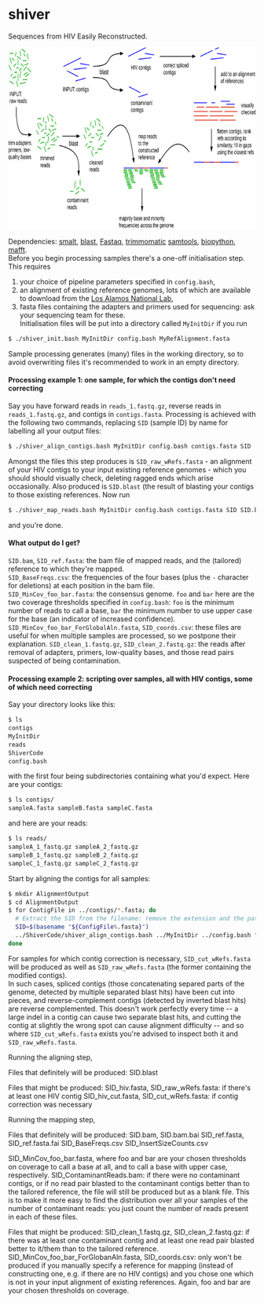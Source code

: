 # shiver
Sequences from HIV Easily Reconstructed.  

<p align="center"><img src="info/AssemblyPipelineDiagram_ForPaper.png" width=800" height="370"/></p>

Dependencies: [smalt](http://www.sanger.ac.uk/science/tools/smalt-0), [blast](https://blast.ncbi.nlm.nih.gov/Blast.cgi?PAGE_TYPE=BlastDocs&DOC_TYPE=Download), [Fastaq](https://github.com/sanger-pathogens/Fastaq), [trimmomatic](http://www.usadellab.org/cms/?page=trimmomatic) [samtools](http://www.htslib.org/), [biopython](http://biopython.org/wiki/Download), [mafft](http://mafft.cbrc.jp/alignment/software/).  
Before you begin processing samples there's a one-off initialisation step.
This requires  
1. your choice of pipeline parameters specified in `config.bash`,  
2. an alignment of existing reference genomes, lots of which are available to download from the [Los Alamos National Lab](http://www.hiv.lanl.gov/content/sequence/NEWALIGN/align.html),  
3. fasta files containing the adapters and primers used for sequencing: ask your sequencing team for these.  
Initialisation files will be put into a directory called `MyInitDir` if you run
```bash
$ ./shiver_init.bash MyInitDir config.bash MyRefAlignment.fasta
```
Sample processing generates (many) files in the working directory, so to avoid overwriting files it's recommended to work in an empty directory.

#### Processing example 1: one sample, for which the contigs don't need correcting
Say you have forward reads in `reads_1.fastq.gz`, reverse reads in `reads_1.fastq.gz`, and contigs in `contigs.fasta`. Processing is achieved with the following two commands, replacing `SID` (sample ID) by name for labelling all your output files:
```bash
$ ./shiver_align_contigs.bash MyInitDir config.bash contigs.fasta SID
```
Amongst the files this step produces is `SID_raw_wRefs.fasta` - an alignment of your HIV contigs to your input existing reference genomes - which you should should visually check, deleting ragged ends which arise occasionally.
Also produced is `SID.blast` (the result of blasting your contigs to those existing references.
Now run
```bash
$ ./shiver_map_reads.bash MyInitDir config.bash contigs.fasta SID SID.blast SID_raw_wRefs.fasta reads_1.fastq.gz reads_2.fastq.gz
```
and you're done.

#### What output do I get?

`SID.bam`, `SID_ref.fasta`: the bam file of mapped reads, and the (tailored) reference to which they're mapped.  
`SID_BaseFreqs.csv`: the frequencies of the four bases (plus the `-` character for deletions) at each position in the bam file.  
`SID_MinCov_foo_bar.fasta`: the consensus genome. `foo` and `bar` here are the two coverage thresholds specified in `config.bash`: `foo` is the minimum number of reads to call a base, `bar` the minimum number to use upper case for the base (an indicator of increased confidence).  
`SID_MinCov_foo_bar_ForGlobalAln.fasta`, `SID_coords.csv`: these files are useful for when multiple samples are processed, so we postpone their explanation.
`SID_clean_1.fastq.gz`, `SID_clean_2.fastq.gz`: the reads after removal of adapters, primers, low-quality bases, and those read pairs suspected of being contamination.

#### Processing example 2: scripting over samples, all with HIV contigs, some of which need correcting
Say your directory looks like this:
```bash
$ ls
contigs
MyInitDir
reads
ShiverCode
config.bash
```
with the first four being subdirectories containing what you'd expect.
Here are your contigs:
```bash
$ ls contigs/
sampleA.fasta sampleB.fasta sampleC.fasta
```
and here are your reads:
```bash
$ ls reads/
sampleA_1_fastq.gz sampleA_2_fastq.gz  
sampleB_1_fastq.gz sampleB_2_fastq.gz  
sampleC_1_fastq.gz sampleC_2_fastq.gz
```
Start by aligning the contigs for all samples:
```bash
$ mkdir AlignmentOutput  
$ cd AlignmentOutput  
$ for ContigFile in ../contigs/*.fasta; do  
  # Extract the SID from the filename: remove the extension and the path
  SID=$(basename "${ConfigFile%.fasta}")
  ../ShiverCode/shiver_align_contigs.bash ../MyInitDir ../config.bash "$ContigFile" "$SID"
done
```
For samples for which contig correction is necessary, `SID_cut_wRefs.fasta` will be produced as well as `SID_raw_wRefs.fasta` (the former containing the modified contigs).  
In such cases, spliced contigs (those concatenating separed parts of the genome, detected by multiple separated blast hits) have been cut into pieces, and reverse-complement contigs (detected by inverted blast hits) are reverse complemented.
This doesn't work perfectly every time -- a large indel in a contig can cause two separate blast hits, and cutting the contig at slightly the wrong spot can cause alignment difficulty -- and so where `SID_cut_wRefs.fasta` exists you're advised to inspect both it and `SID_raw_wRefs.fasta`.

Running the aligning step,

Files that definitely will be produced:
SID.blast

Files that might be produced:
SID_hiv.fasta, SID_raw_wRefs.fasta: if there's at least one HIV contig
SID_hiv_cut.fasta, SID_cut_wRefs.fasta: if contig correction was necessary

Running the mapping step,

Files that definitely will be produced:
SID.bam, SID.bam.bai
SID_ref.fasta, SID_ref.fasta.fai
SID_BaseFreqs.csv
SID_InsertSizeCounts.csv

SID_MinCov_foo_bar.fasta, where foo and bar are your chosen thresholds on coverage to call a base at all, and to call a base with upper case, respectively.
SID_ContaminantReads.bam: if there were no contaminant contigs, or if no read pair blasted to the contaminant contigs better than to the tailored reference, the file will still be produced but as a blank file. This is to make it more easy to find the distribution over all your samples of the number of contaminant reads: you just count the number of reads present in each of these files.

Files that might be produced:
SID_clean_1.fastq.gz, SID_clean_2.fastq.gz: if there was at least one contaminant contig and at least one read pair blasted better to it/them than to the tailored reference.
SID_MinCov_foo_bar_ForGlobanAln.fasta, SID_coords.csv: only won't be produced if you manually specify a reference for mapping (instead of constructing one, e.g. if there are no HIV contigs) and you chose one which is not in your input alignment of existing references. Again, foo and bar are your chosen thresholds on coverage.
